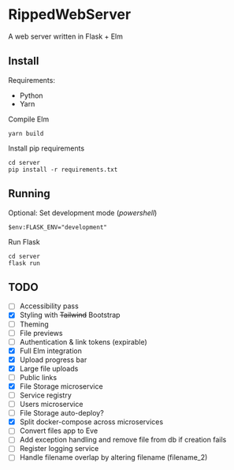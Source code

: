 # RippedWebServer

A web server written in Flask + Elm

## Install

Requirements:

- Python
- Yarn

Compile Elm

```
yarn build
```

Install pip requirements

```
cd server
pip install -r requirements.txt
```

## Running

Optional: Set development mode (_powershell_)

```
$env:FLASK_ENV="development"
```

Run Flask

```
cd server
flask run
```

## TODO

- [ ] Accessibility pass
- [x] Styling with <s>Tailwind</s> Bootstrap
- [ ] Theming
- [ ] File previews
- [ ] Authentication & link tokens (expirable)
- [x] Full Elm integration
- [x] Upload progress bar
- [x] Large file uploads
- [ ] Public links
- [x] File Storage microservice
- [ ] Service registry
- [ ] Users microservice
- [ ] File Storage auto-deploy?
- [x] Split docker-compose across microservices
- [ ] Convert files app to Eve
- [ ] Add exception handling and remove file from db if creation fails
- [ ] Register logging service
- [ ] Handle filename overlap by altering filename (filename_2)
